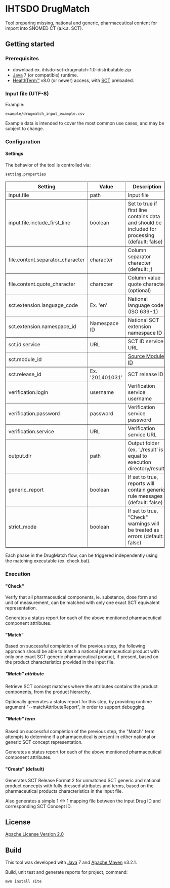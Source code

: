 # IHTSDO DrugMatch

Tool preparing missing, national and generic, pharmaceutical content for import into SNOMED CT (a.k.a. SCT).

## Getting started

### Prerequisites
* download ex. ihtsdo-sct-drugmatch-1.0-distributable.zip
* [Java](http://www.java.com/) 7 (or compatible) runtime.
* [HealthTerm™](http://www.healthterm.com/) v8.0 (or newer) access, with [SCT](http://www.ihtsdo.org/snomed-ct/) preloaded.

### Input file (UTF-8)

Example:

    example/drugmatch_input_example.csv

Example data is intended to cover the most common use cases, and may be subject to change.

### Configuration

#### Settings

The behavior of the tool is controlled via:

    setting.properties

<table border="1">
	<thead>
		<tr>
			<th>Setting</th>
			<th>Value</th>
			<th>Description</th>
		</tr>
	</thead>
	<tbody>
	<tr>
		<td>input.file</td>
		<td>path</td>
		<td>Input file</td>
	</tr>
		<tr>
			<td>input.file.include_first_line</td>
			<td>boolean</td>
			<td>Set to true if first line contains data and should be included for processing (default: false)</td>
		</tr>
		<tr>
			<td>file.content.separator_character</td>
			<td>character</td>
			<td>Column separator character (default: ;)</td>
		</tr>
		<tr>
			<td>file.content.quote_character</td>
			<td>character</td>
			<td>Column value quote character (optional)</td>
		</tr>
		<tr>
			<td>sct.extension.language_code</td>
			<td>Ex. 'en'</td>
			<td>National language code (ISO 639-1)</td>
		</tr>
		<tr>
			<td>sct.extension.namespace_id</td>
			<td>Namespace ID</td>
			<td>National SCT extension namespace ID</td>
		</tr>
		<tr>
			<td>sct.id.service</td>
			<td>URL</td>
			<td>SCT ID service URL</td>
		</tr>
		<tr>
			<td>sct.module_id</td>
			<td></td>
			<td>
				<a href="http://www.snomed.org/tig?t=trg2main_gen_idsource">Source Module ID</a>
			</td>
		</tr>
		<tr>
			<td>sct.release_id</td>
			<td>Ex. '201401031'</td>
			<td>SCT release ID</td>
		</tr>
		<tr>
			<td>verification.login</td>
			<td>username</td>
			<td>Verification service username</td>
		</tr>
		<tr>
			<td>verification.password</td>
			<td>password</td>
			<td>Verification service password</td>
		</tr>
		<tr>
			<td>verification.service</td>
			<td>URL</td>
			<td>Verification service URL</td>
		</tr>
		<tr>
			<td>output.dir</td>
			<td>path</td>
			<td>Output folder (ex. './result' is equal to execution directory/result)</td>
		</tr>
		<tr>
			<td>generic_report</td>
			<td>boolean</td>
			<td>If set to true, reports will contain generic rule messages (default: false)</td>
		</tr>
		<tr>
			<td>strict_mode</td>
			<td>boolean</td>
			<td>If set to true, "Check" warnings will be treated as errors (default: false)</td>
		</tr>
	</tbody>
</table>

Each phase in the DrugMatch flow, can be triggered independently using the matching executable (ex. check.bat).

### Execution

#### "Check"

Verify that all pharmaceutical components, ie. substance, dose form and unit of measurement, can be matched with only one exact SCT equivalent representation.

Generates a status report for each of the above mentioned pharmaceutical component attributes.

#### "Match"

Based on successful completion of the previous step, the following approach should be able to match a national pharmaceutical product with only one exact SCT generic pharmaceutical product, if present, based on the product characteristics provided in the input file.

##### "Match" attribute

Retrieve SCT concept matches where the attributes contains the product components, from the product hierarchy.

Optionally generates a status report for this step, by providing runtime argument "--matchAttributeReport", in order to support debugging.

##### "Match" term

Based on successful completion of the previous step, the "Match" term attempts to determine if a pharmaceutical is present in either national or generic SCT concept representation.

Generates a status report for each of the above mentioned pharmaceutical component attributes.

#### "Create" (default)

Generates SCT Release Format 2 for unmatched SCT generic and national product concepts with fully dressed attributes and terms, based on the pharmaceutical products characteristics in the input file.

Also generates a simple 1 <-> 1 mapping file between the input Drug ID and corresponding SCT Concept ID.

## License

[Apache License Version 2.0](LICENSE)

## Build
This tool was developed with [Java](http://www.java.com/) 7 and [Apache Maven](http://maven.apache.org/) v3.2.1.

Build, unit test and generate reports for project, command:

    mvn install site
